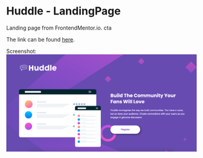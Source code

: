 # Huddle - LandingPage

Landing page from FrontendMentor.io. cta

The link can be found [here](https://www.frontendmentor.io/challenges/huddle-landing-page-679023).

Screenshot:
![alt text][screenshot]

[screenshot]: huddle-frontendmentor.png 'Huddle Landing Page'
